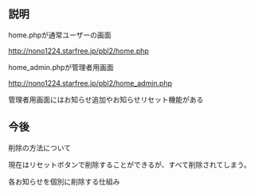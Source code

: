 ## 説明

home.phpが通常ユーザーの画面

http://nono1224.starfree.jp/pbl2/home.php

home_admin.phpが管理者用画面

http://nono1224.starfree.jp/pbl2/home_admin.php

管理者用画面にはお知らせ追加やお知らせリセット機能がある

## 今後

削除の方法について

現在はリセットボタンで削除することができるが、すべて削除されてしまう。

各お知らせを個別に削除する仕組み
